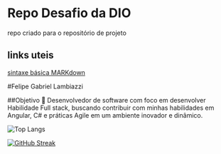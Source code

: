 # Repo Desafio da DIO
repo criado para o repositório de projeto
## links uteis
[sintaxe básica MARKdown](https://docs.github.com/pt/get-started/writing-on-github/getting-started-with-writing-and-formatting-on-github/basic-writing-and-formatting-syntax)

#Felipe Gabriel Lambiazzi

##Objetivo 🎯
Desenvolvedor de software com foco em desenvolver Habilidade Full stack, buscando contribuir com minhas habilidades em Angular, C# e práticas Agile em um ambiente inovador e dinâmico.


![Top Langs](https://github-readme-stats-git-masterrstaa-rickstaa.vercel.app/api/top-langs/?username=SEUUSERNAME&layout=compact&bg_color=000&border_color=30A3DC&title_color=E94D5F&text_color=FFF)

[![GitHub Streak](https://streak-stats.demolab.com?user=FelipeLambiazzi&theme=dark&hide_border=true&card_width=497)](https://git.io/streak-stats)

